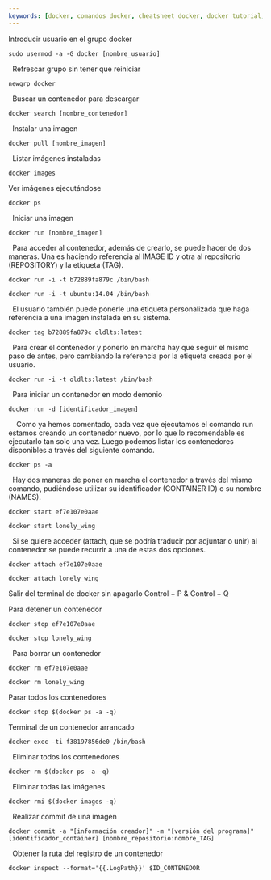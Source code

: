 ```yaml
---
keywords: [docker, comandos docker, cheatsheet docker, docker tutorial, docker desde cero, docker para principiantes, docker avanzado, docker en producción, gestión de contenedores, gestión de imágenes, volúmenes docker, redes docker]
---
```


Introducir usuario en el grupo docker
``` shell
sudo usermod -a -G docker [nombre_usuario]
```
 
Refrescar grupo sin tener que reiniciar
``` shell
newgrp docker
```
 
Buscar un contenedor para descargar
``` shell
docker search [nombre_contenedor]
```
 
Instalar una imagen
``` shell
docker pull [nombre_imagen]
```
 
Listar imágenes instaladas
``` shell
docker images
```

Ver imágenes ejecutándose
``` shell
docker ps
```
 
Iniciar una imagen
``` shell
docker run [nombre_imagen]
```
 
Para acceder al contenedor, además de crearlo, se puede hacer de dos maneras. Una es haciendo referencia al IMAGE ID y otra al repositorio (REPOSITORY) y la etiqueta (TAG).
``` shell
docker run -i -t b72889fa879c /bin/bash
```
``` shell
docker run -i -t ubuntu:14.04 /bin/bash
```
 
El usuario también puede ponerle una etiqueta personalizada que haga referencia a una imagen instalada en su sistema.
``` shell
docker tag b72889fa879c oldlts:latest
```
 
Para crear el contenedor y ponerlo en marcha hay que seguir el mismo paso de antes, pero cambiando la referencia por la etiqueta creada por el usuario.
``` shell
docker run -i -t oldlts:latest /bin/bash
```
 
Para iniciar un contenedor en modo demonio
``` shell
docker run -d [identificador_imagen]
```
 
 
Como ya hemos comentado, cada vez que ejecutamos el comando run estamos creando un contenedor nuevo, por lo que lo recomendable es ejecutarlo tan solo una vez. Luego podemos listar los contenedores disponibles a través del siguiente comando.
``` shell
docker ps -a
```
 
Hay dos maneras de poner en marcha el contenedor a través del mismo comando, pudiéndose utilizar su identificador (CONTAINER ID) o su nombre (NAMES).
``` shell
docker start ef7e107e0aae
```
``` shell
docker start lonely_wing
```
 
Si se quiere acceder  (attach, que se podría traducir por adjuntar o unir) al contenedor se puede recurrir a una de estas dos opciones.
``` shell
docker attach ef7e107e0aae
```
``` shell
docker attach lonely_wing
```

Salir del terminal de docker sin apagarlo
Control + P  & Control + Q 

Para detener un contenedor
``` shell
docker stop ef7e107e0aae
```

``` shell
docker stop lonely_wing
```
 
Para borrar un contenedor
``` shell
docker rm ef7e107e0aae
```
``` shell
docker rm lonely_wing
```

Parar todos los contenedores
``` shell
docker stop $(docker ps -a -q)
```

Terminal de un contenedor arrancado
``` shell
docker exec -ti f38197856de0 /bin/bash
```
 
Eliminar todos los contenedores
``` shell
docker rm $(docker ps -a -q)
```
 
Eliminar todas las imágenes
``` shell
docker rmi $(docker images -q)
```
 
Realizar commit de una imagen
``` shell
docker commit -a "[información creador]" -m "[versión del programa]" [identificador_container] [nombre_repositorio:nombre_TAG]
```
 
Obtener la ruta del registro de un contenedor
``` shell
docker inspect --format='{{.LogPath}}' $ID_CONTENEDOR
```

